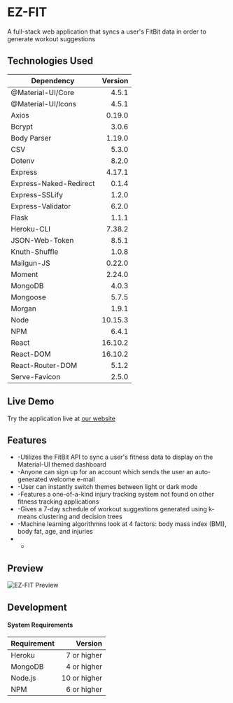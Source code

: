 # EZ-FIT
A full-stack web application that syncs a user's FitBit data in order to generate workout suggestions
## Technologies Used
|         Dependency       |  Version  |
|--------------------------|----------:|
| @Material-UI/Core        |   4.5.1   | 
| @Material-UI/Icons       |   4.5.1   |
| Axios                    |  0.19.0   |
| Bcrypt                   |   3.0.6   |
| Body Parser              |  1.19.0   |
| CSV                      |   5.3.0   |
| Dotenv                   |   8.2.0   |
| Express                  |   4.17.1  |
| Express-Naked-Redirect   |   0.1.4   |
| Express-SSLify           |   1.2.0   |
| Express-Validator        |   6.2.0   |
| Flask                    |   1.1.1   |
| Heroku-CLI               |   7.38.2  |
| JSON-Web-Token           |   8.5.1   |
| Knuth-Shuffle            |   1.0.8   |
| Mailgun-JS               |   0.22.0  |
| Moment                   |   2.24.0  |
| MongoDB                  |   4.0.3   |
| Mongoose                 |   5.7.5   |
| Morgan                   |   1.9.1   |
| Node                     |  10.15.3  |
| NPM                      |   6.4.1   |
| React                    |  16.10.2  |
| React-DOM                |  16.10.2  |
| React-Router-DOM         |   5.1.2   |
| Serve-Favicon            |   2.5.0   |
## Live Demo
Try the application live at [our website](https://ezfit.rocks/)
## Features
- -Utilizes the FitBit API to sync a user's fitness data to display on the Material-UI themed dashboard
- -Anyone can sign up for an account which sends the user an auto-generated welcome e-mail
- -User can instantly switch themes between light or dark mode
- -Features a one-of-a-kind injury tracking system not found on other fitness tracking applications
- -Gives a 7-day schedule of workout suggestions generated using k-means clustering and decision trees
- -Machine learning algorithmns look at 4 factors: body mass index (BMI), body fat, age, and injuries
- -
## Preview
![EZ-FIT Preview](preview.gif "EZ-FIT Preview")
## Development
#### System Requirements
|  Requirement  |      Version     |
|---------------|-----------------:|
| Heroku        |    7 or higher   |
| MongoDB       |    4 or higher   |
| Node.js       |   10 or higher   |
| NPM           |    6 or higher   |

